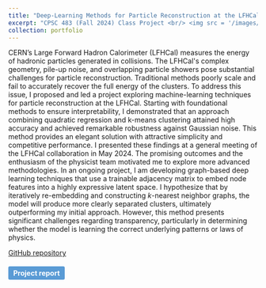 ```yaml
---
title: "Deep-Learning Methods for Particle Reconstruction at the LFHCal"
excerpt: "CPSC 483 (Fall 2024) Class Project <br/> <img src = '/images/lfhcal_figure.png'>"
collection: portfolio
---
```


CERN’s Large Forward Hadron Calorimeter (LFHCal) measures the energy of hadronic particles generated in collisions. The LFHCal's complex geometry, pile-up noise, and overlapping particle showers pose substantial challenges for particle reconstruction. Traditional methods poorly scale and fail to accurately recover the full energy of the clusters. To address this issue, I proposed and led a project exploring machine-learning techniques for particle reconstruction at the LFHCal. Starting with foundational methods to ensure interpretability, I demonstrated that an approach combining quadratic regression and k-means clustering attained high accuracy and achieved remarkable robustness against Gaussian noise. This method provides an elegant solution with attractive simplicity and competitive performance. I presented these findings at a general meeting of the LFHCal collaboration in May 2024. The promising outcomes and the enthusiasm of the physicist team motivated me to explore more advanced methodologies. In an ongoing project, I am developing graph-based deep learning techniques that use a trainable adjacency matrix to embed node features into a highly expressive latent space. I hypothesize that by iteratively re-embedding and constructing $k$-nearest neighbor graphs, the model will produce more clearly separated clusters, ultimately outperforming my initial approach. However, this method presents significant challenges regarding transparency, particularly in determining whether the model is learning the correct underlying patterns or laws of physics. 

<a href="https://github.com/selma-m/DLG-for-Particle-Reconstruction">GitHub repository</a>

<a href="../files/483_project_report.pdf" target="_blank" style="display: inline-block; padding: 5px 10px; margin-top: 5px; font-weight: bold; font-size: 14px; text-decoration: none; background-color: #5a9bd5; color: white; border-radius: 3px;">Project report</a>
